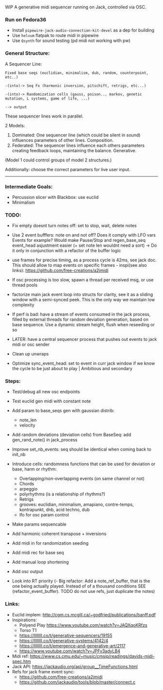 WIP A generative midi sequencer running on Jack, controlled via OSC.

### Run on Fedora36

- Install `pipewire-jack-audio-connection-kit-devel` as a dep for building
- Use `helvum` flatpak to route midi in pipewire
- Use `Qsynth` for sound testing (pd midi not working with pw)

### General Structure:

A Sequencer Line:

```
Fixed base seqs (euclidian, minimalism, dub, random, counterpoint, etc..)

-(into)-> Seq Fx (harmonic inversion, pitschift, retrigs, etc...)

-(into)-> Randomization cells (gauss, poison.., markov, genetic mutation, L systems, game of life, ...)

--> output
```

These sequencer lines work in parallel.

2 Models:

1. Dominated:
   One sequencer line (which could be silent in sound) influences parameters of other lines. Composition.
2. Federated:
   The sequencer lines influence each others parameters creating feedback loops, maintaining the balance. Generative.

(Model 1 could control groups of model 2 structures.)

Additionally: choose the correct parameters for live user input.

---

### Intermediate Goals:

- Percussion slicer with Blackbox: use euclid
- Minimalism

### TODO:

- Fix empty doesnt turn notes off: set to stop, wait, delete notes

- Use 2 event bufffers: note on and not off? Does it comply with LFO vars Events for example? Would make Pause/Stop and regen_base_seq event_head asjustment easier (+ set note len wouldnt need a sort) -> Do it only in conjunction with a refactor of the buffer logic
- use frames for precise timing, as a process cycle is 42ms, see jack doc. This should allow to map events on specific frames - inspi(see also links): https://github.com/free-creations/a2jmidi
- If osc processing is too slow, spawn a thread per received msg, or use thread pools
- factorize main jack event loop into structs for clarity, see it as a sliding window with a semi-synced peek. This is the only way we maintain low complexity
- If perf is bad: have a stream of events consumed in the jack process, filled by external threads for random deviation generation, based on base sequence. Use a dynamic stream height, flush when reseeding or so
- LATER: have a central sequencer process that pushes out events to jack midi or osc sender
- Clean up unwraps
- Optimize sync_event_head: set to event in curr jack window if we know the cycle to be just about to play | Ambitious and secondary

### Steps:

- Test/debug all new osc endpoints
- Test euclid gen midi with constant note
- Add param to base_seqs gen with gaussian distrib:
  - note_len
  - velocity
- Add random deviations (deviation cells) from BaseSeq: add gen_rand_note() in jack_process
- Improve set_nb_events: seq should be identical when coming back to init_nb
- Introduce cells: randomness functions that can be used for deviation or base, harm or rhythm:

  - Overlapping/non-overlapping events (on same channel or not)
  - Chords
  - arpeggio
  - polyrhythms (is a relationship of rhythms?)
  - Retrigs
  - grooves: euclidian, minimalism, amapiano, contre-temps, kontrapunkt, dnb, acid techno, dub
  - lfo for osc param control

- Make params sequencable
- Add harmonic coherent transpose + inversions
- Add midi in for randomization seeding
- Add midi rec for base seq
- Add manual loop shortening
- Add osc output
- Look into RT priority
  (- Big refactor: Add a note_ref_buffer, that is the one being actually played. Instead of of a thousand conditions SEE (refactor_event_buffer). TODO do not use refs, just duplicate the notes)

### Links:

- Euclid implem: http://cgm.cs.mcgill.ca/~godfried/publications/banff.pdf
- Inspirations:
  - Polyend Play https://www.youtube.com/watch?v=JAQXqoKRfzs
  - Torso T1
  - https://llllllll.co/t/generative-sequencers/19155
  - https://llllllll.co/t/generative-systems/4142/4
  - https://llllllll.co/t/emergence-and-generative-art/2117
  - https://www.youtube.com/watch?v=JPFv3adyLB4
- Midi ref: https://www.cs.cmu.edu/~music/cmsip/readings/davids-midi-spec.htm
- Jack API: https://jackaudio.org/api/group__TimeFunctions.html
- Refs for jack frame event sync:
  - https://github.com/free-creations/a2jmidi
  - https://github.com/jackaudio/tools/blob/master/connect.c

